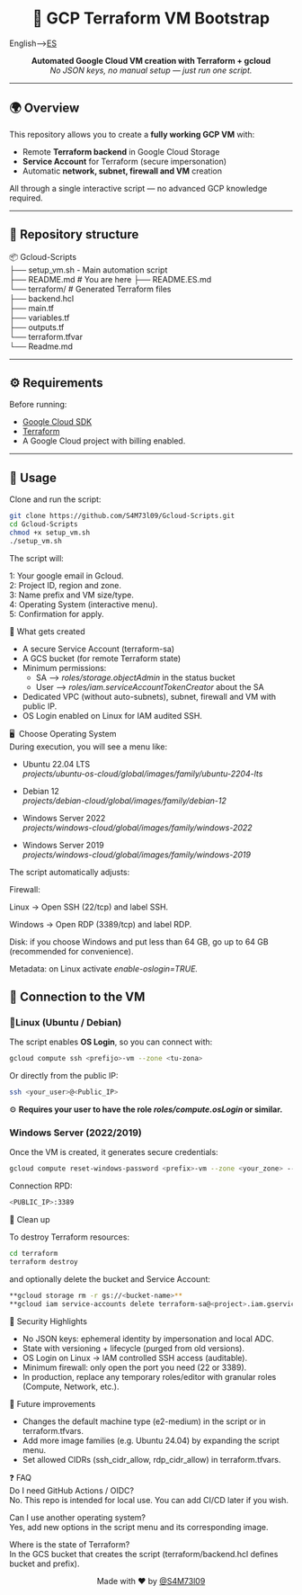 <h1 align="center">🚀 GCP Terraform VM Bootstrap</h1>

English-->[ES](README.ES.md)  
<p align="center">
  <b>Automated Google Cloud VM creation with Terraform + gcloud</b><br>
  <i>No JSON keys, no manual setup — just run one script.</i>
</p>

---

## 🌍 Overview
This repository allows you to create a **fully working GCP VM** with:
- Remote **Terraform backend** in Google Cloud Storage
- **Service Account** for Terraform (secure impersonation)
- Automatic **network, subnet, firewall and VM** creation

All through a single interactive script — no advanced GCP knowledge required.

---

## 📁 Repository structure  
📦 Gcloud-Scripts  
├── setup_vm.sh - Main automation script  
├── README.md # You are here
├── README.ES.md  
└── terraform/ # Generated Terraform files  
├── backend.hcl  
├── main.tf  
├── variables.tf  
├── outputs.tf  
└── terraform.tfvar  
└── Readme.md

---

## ⚙️ Requirements
Before running:
- [Google Cloud SDK](https://cloud.google.com/sdk/docs/install)
- [Terraform](https://developer.hashicorp.com/terraform/downloads)
- A Google Cloud project with billing enabled.

---

## 🚀 Usage
Clone and run the script:
```bash
git clone https://github.com/S4M73l09/Gcloud-Scripts.git
cd Gcloud-Scripts
chmod +x setup_vm.sh
./setup_vm.sh
```
The script will:

1: Your google email in Gcloud.  
2: Project ID, region and zone.    
3: Name prefix and VM size/type.  
4: Operating System (interactive menu).  
5: Confirmation for apply.  

🧠 What gets created

- A secure Service Account (terraform-sa)  
- A GCS bucket (for remote Terraform state)  
- Minimum permissions:  
    - SA --> *roles/storage.objectAdmin* in the status bucket  
    - User --> *roles/iam.serviceAccountTokenCreator* about the SA  
- Dedicated VPC (without auto-subnets), subnet, firewall and VM with public IP.  
- OS Login enabled on Linux for IAM audited SSH.  

🖥 ️ Choose Operating System  
During execution, you will see a menu like:  

* Ubuntu 22.04 LTS  
  *projects/ubuntu-os-cloud/global/images/family/ubuntu-2204-lts*

* Debian 12  
  *projects/debian-cloud/global/images/family/debian-12*

* Windows Server 2022  
  *projects/windows-cloud/global/images/family/windows-2022*

* Windows Server 2019  
  *projects/windows-cloud/global/images/family/windows-2019*

The script automatically adjusts:

Firewall:

Linux → Open SSH (22/tcp) and label SSH.

Windows → Open RDP (3389/tcp) and label RDP.

Disk: if you choose Windows and put less than 64 GB, go up to 64 GB (recommended for convenience).

Metadata: on Linux activate *enable-oslogin=TRUE.*

## 🔌 Connection to the VM

### 🔑Linux (Ubuntu / Debian)  
The script enables **OS Login**, so you can connect with:  
```bash
gcloud compute ssh <prefijo>-vm --zone <tu-zona>
```  
Or directly from the public IP:  
```bash
ssh <your_user>@<Public_IP>
```  
⚙️ **Requires your user to have the role *roles/compute.osLogin* or similar.**  

### Windows Server (2022/2019)
Once the VM is created, it generates secure credentials:  
```bash  
gcloud compute reset-windows-password <prefix>-vm --zone <your_zone> --user <admin>
```  
Connection RPD:  
```bash
<PUBLIC_IP>:3389
```

🧹 Clean up

To destroy Terraform resources:  
```bash
cd terraform
terraform destroy  
```

and optionally delete the bucket and Service Account:  
```bash  
**gcloud storage rm -r gs://<bucket-name>**  
**gcloud iam service-accounts delete terraform-sa@<project>.iam.gserviceaccount.com**  
```  

🔐 Security Highlights  
* No JSON keys: ephemeral identity by impersonation and local ADC.    
* State with versioning + lifecycle (purged from old versions).    
* OS Login on Linux → IAM controlled SSH access (auditable).    
* Minimum firewall: only open the port you need (22 or 3389).    
* In production, replace any temporary roles/editor with granular roles (Compute, Network, etc.).   


🧩 Future improvements  
* Changes the default machine type (e2-medium) in the script or in terraform.tfvars.    
* Add more image families (e.g. Ubuntu 24.04) by expanding the script menu.    
* Set allowed CIDRs (ssh_cidr_allow, rdp_cidr_allow) in terraform.tfvars.  

❓ FAQ   
Do I need GitHub Actions / OIDC?    
No. This repo is intended for local use. You can add CI/CD later if you wish.

Can I use another operating system?  
Yes, add new options in the script menu and its corresponding image.

Where is the state of Terraform?  
In the GCS bucket that creates the script (terraform/backend.hcl defines bucket and prefix).

<p align="center"> Made with ❤️ by <a href="https://github.com/S4M73l09">@S4M73l09</a> </p>
